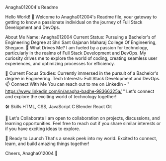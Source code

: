 Anagha012004's Readme

Hello World! 👋
Welcome to Anagha012004's Readme file, your gateway to getting to know a passionate individual on the journey of Full Stack Development and DevOps.

About Me
Name: Anagha012004
Current Status: Pursuing a Bachelor's of Engineering Degree at Shri Sant Gajanan Maharaj College Of Engineering, Shegaon.
🚀 What Drives Me?
I am fueled by a passion for technology, particularly in the realms of Full Stack Development and DevOps. My curiosity drives me to explore the world of coding, creating seamless user experiences, and optimizing processes for efficiency.

🌱 Current Focus
Studies: Currently immersed in the pursuit of a Bachelor's degree in Engineering.
Tech Interests: Full Stack Development and DevOps.
📫 Connect With Me
You can reach out to me on LinkedIn - " https://www.linkedin.com/in/anagha-badhe-98366325a/ " Let's connect and explore the exciting world of technology together!

🛠 Skills
HTML, CSS, JavaScript
C
Blender
React
Git

🤝 Let's Collaborate
I am open to collaboration on projects, discussions, and learning opportunities. Feel free to reach out if you share similar interests or if you have exciting ideas to explore.

🚀 Ready to Launch
That's a sneak peek into my world. Excited to connect, learn, and build amazing things together!

Cheers,
Anagha012004 🚀
